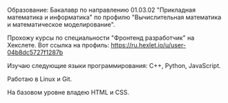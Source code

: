 

<!--
**Maximusdova/Maximusdova** is a ✨ _special_ ✨ repository because its `README.md` (this file) appears on your GitHub profile.

Here are some ideas to get you started:

- 🔭 I’m currently working on education
- 🌱 I’m currently learning ...
- 👯 I’m looking to collaborate on ...
- 🤔 I’m looking for help with ...
- 💬 Ask me about ...
- 📫 How to reach me: ...
- 😄 Pronouns: ...
- ⚡ Fun fact: ...
-->
Образование: Бакалавр по направлению 01.03.02 "Прикладная математика и информатика" по профилю "Вычислительная математика и  математическое моделирование".

Прохожу курсы по специальности "Фронтенд разработчик" на Хекслете. Вот ссылка на профиль: https://ru.hexlet.io/u/user-04b8dc5727f1287b

Изучаю следующие языки программирования: С++, Python, JavaScript.

Работаю в Linux и Git.

На базовом уровне владею HTML и CSS.
